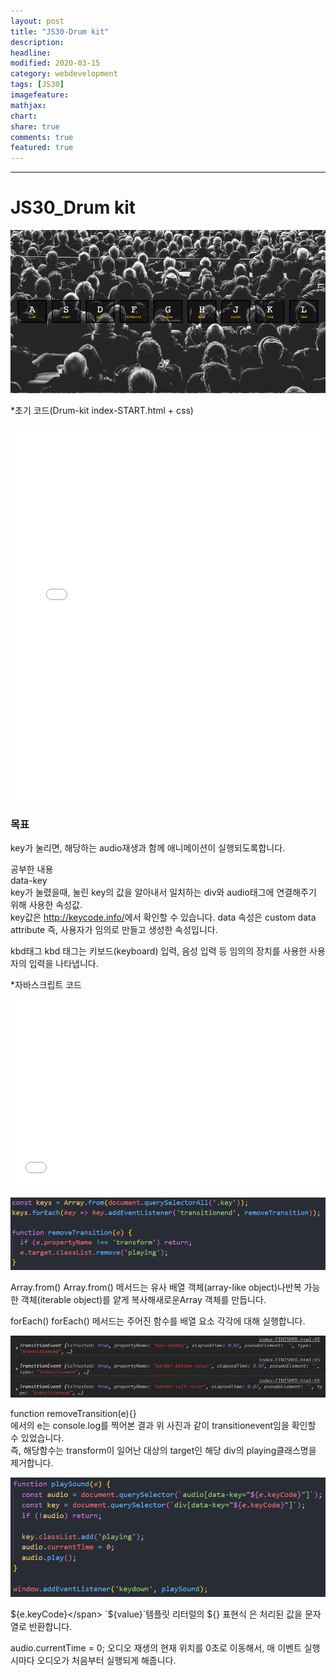 ```yaml
---
layout: post
title: "JS30-Drum kit"
description:
headline:
modified: 2020-03-15
category: webdevelopment
tags: [JS30]
imagefeature:
mathjax:
chart:
share: true
comments: true
featured: true
---
```


---

# JS30_Drum kit

![image](https://github.com/lsh58/lsh58.github.io/blob/master/images/post/js30/js30-01_01.png?raw=true)

*초기 코드(Drum-kit index-START.html + css)
<div class="code">
<iframe width="100%" height="600" src="//jsfiddle.net/lsh58/Lqfre8vc/3/embedded/html,css/dark/" allowfullscreen="allowfullscreen" allowpaymentrequest frameborder="0"></iframe>
</div>

### 목표
key가 눌리면, 해당하는 audio재생과 함께 애니메이션이 실행되도록합니다.

공부한 내용  
<span class="orange">data-key</span>  
key가 눌렸을때, 눌린 key의 값을 알아내서 일치하는 div와 audio태그에 연결해주기 위해 사용한 속성값.  
key값은 <http://keycode.info/>에서 확인할 수 있습니다.
data 속성은 custom data attribute 즉, 사용자가 임의로 만들고 생성한 속성입니다.

<span class="orange">kbd태그</span>
kbd 태그는 키보드(keyboard) 입력, 음성 입력 등 임의의 장치를 사용한 사용자의 입력을 나타냅니다.


*자바스크립트 코드
<div class="code">
<iframe width="100%" height="300" src="//jsfiddle.net/lsh58/Lqfre8vc/5/embedded/js/dark/" allowfullscreen="allowfullscreen" allowpaymentrequest frameborder="0"></iframe>
</div>

![image](https://github.com/lsh58/lsh58.github.io/blob/master/images/post/js30/js30-01_02.PNG?raw=true)

<span class="orange">Array.from()</span>
Array.from() 메서드는 유사 배열 객체(array-like object)나반복 가능한 객체(iterable object)를 얕게 복사해새로운Array 객체를 만듭니다.

<span class="orange">forEach()</span>
forEach() 메서드는 주어진 함수를 배열 요소 각각에 대해 실행합니다.

![image](https://github.com/lsh58/lsh58.github.io/blob/master/images/post/js30/js30-01_04.PNG?raw=true)

function removeTransition(e){}  
에서의 e는 console.log를 찍어본 결과 위 사진과 같이 transitionevent임을 확인할 수 있었습니다.  
즉, 해당함수는 transform이 일어난 대상의 target인 해당 div의 playing클래스명을 제거합니다.

![image](https://github.com/lsh58/lsh58.github.io/blob/master/images/post/js30/js30-01_03.PNG?raw=true)

<span class="orange">${e.keyCode}</span>
`${value}`템플릿 리터럴의 ${} 표현식 은 처리된 값을 문자열로 반환합니다.


<span class="orange">audio.currentTime = 0;</span>
오디오 재생의 현재 위치를 0초로 이동해서, 매 이벤트 실행시마다 오디오가 처음부터 실행되게 해줍니다.